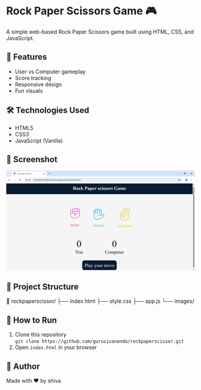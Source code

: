 # Rock Paper Scissors Game 🎮

A simple web-based Rock Paper Scissors game built using HTML, CSS, and JavaScript.

## 🌟 Features
- User vs Computer gameplay
- Score tracking
- Responsive design
- Fun visuals

## 🛠️ Technologies Used

- HTML5
- CSS3
- JavaScript (Vanilla)

## 📸 Screenshot

![app screenshot](./screenshot.png)

## 📂 Project Structure

📁 rockpaperscissor/ ├── index.html ├── style.css ├── app.js └── images/

## 🚀 How to Run
1. Clone this repository  
   `git clone https://github.com/gurusivananda/rockpaperscissor.git`
2. Open `index.html` in your browser

## 🙌 Author
Made with ❤️ by shiva

